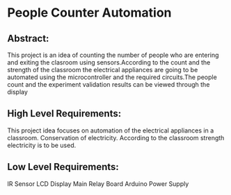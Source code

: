 # People Counter Automation
## Abstract:
This project is an idea of counting the number of people who are entering and exiting the clasroom using sensors.According to the count and the strength of the classroom the electrical appliances are going to be automated using the microcontroller and the required circuits.The people count and the experiment validation results can be viewed through the display

## High Level Requirements:
This project idea focuses on automation of the electrical appliances in a classroom.
Conservation of electricity.
According to the classroom strength electricity is to be used.

## Low Level Requirements:
IR Sensor
 LCD Display
Main Relay Board
Arduino
Power Supply
